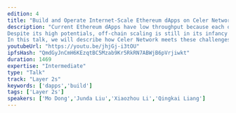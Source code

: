 ```yaml
---
edition: 4
title: "Build and Operate Internet-Scale Ethereum dApps on Celer Network"
description: "Current Ethereum dApps have low throughput because each operation needs to be processed by the vast majority of nodes to reach on-chain consensus. Off-chain scaling techniques such as state channel are able to support truly scale-out dApps with better privacy and no compromise on the trust-free guarantee.
Despite its high potentials, off-chain scaling is still in its infancy with challenges remaining unsolved. For example, how to construct state channels that support arbitrary state transitions with minimal on-chain operations? How to route payments to achieve high throughput in an off-chain network that is fundamentally different from data networks? How to help developers to easily build and operate scalable off-chain dApps? How to guarantee that off-chain states are always available for possible disputes?
In this talk, we will describe how Celer Network meets these challenges. Celer embraces a layered architecture with clean abstractions that enable rapid evolution of each individual component, including generalized state channels that supports fast and generic off-chain state transitions; a provably optimal payment routing algorithm that achieves orders of magnitude higher throughput compared to state-of-the-art solutions; a powerful development framework and runtime for off-chain dApps; and an incentive-aligned mechanism that provides stable liquidity and high off-chain state availability."
youtubeUrl: "https://youtu.be/jhjGj-i3tOU"
ipfsHash: "QmdGyJnCmH6KEzqtBC5Mzab9Kr5RkRN7ABWjB6pVrjiwkt"
duration: 1469
expertise: "Intermediate"
type: "Talk"
track: "Layer 2s"
keywords: ['dapps','build']
tags: ['Layer 2s']
speakers: ['Mo Dong','Junda Liu','Xiaozhou Li','Qingkai Liang']
---
```

